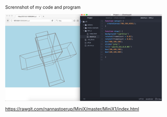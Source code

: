 
Scrennshot of my code and program 

![ScreenShot](https://github.com/nannastoerup/MiniX/blob/master/MiniX1/Code%2BModel.jpg) 


https://rawgit.com/nannastoerup/MiniX/master/MiniX1/index.html
